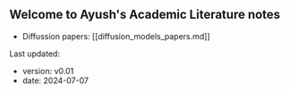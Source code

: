 
## Welcome to Ayush's Academic Literature notes

* Diffussion papers: [[diffusion_models_papers.md]]



Last updated:

- version: v0.01
- date: 2024-07-07
